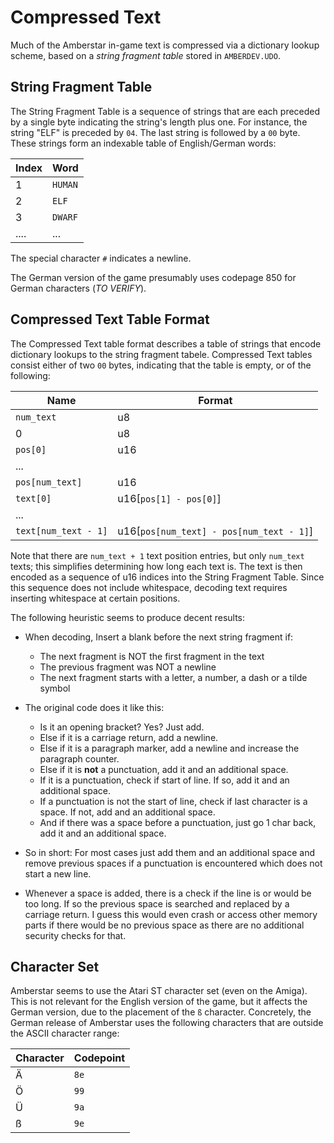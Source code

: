 # Compressed Text

Much of the Amberstar in-game text is compressed via a dictionary lookup scheme, based on a *string fragment table* stored in `AMBERDEV.UDO`.

## String Fragment Table

The String Fragment Table is a sequence of strings that are each preceded by a single byte indicating the string's length plus one. For instance, the string "ELF" is preceded by `04`. The last string is followed by a `00` byte. These strings form an indexable table of English/German words:

| Index | Word    |
|-------|---------|
| 1     | `HUMAN` |
| 2     | `ELF`   |
| 3     | `DWARF` |
| ....  | ...     |

The special character `#` indicates a newline.

The German version of the game presumably uses codepage 850 for German characters (*TO VERIFY*).

## Compressed Text Table Format

The Compressed Text table format describes a table of strings that encode dictionary lookups to the string fragment tabele.
Compressed Text tables consist either of two `00` bytes, indicating that the table is empty, or of the following:

| Name                 | Format                                   |
|----------------------|------------------------------------------|
| `num_text`           | u8                                       |
| 0                    | u8                                       |
| `pos[0]`             | u16                                      |
| ...                  |                                          |
| `pos[num_text]`      | u16                                      |
| `text[0]`            | u16[`pos[1] - pos[0]`]                   |
| ...                  |                                          |
| `text[num_text - 1]` | u16[`pos[num_text] - pos[num_text - 1]`] |

Note that there are `num_text + 1` text position entries, but only `num_text` texts; this simplifies determining how long each text is.
The text is then encoded as a sequence of u16 indices into the String Fragment Table. Since this sequence does not include whitespace, decoding text requires inserting whitespace at certain positions.

The following heuristic seems to produce decent results:

- When decoding, Insert a blank before the next string fragment if:
    - The next fragment is NOT the first fragment in the text
    - The previous fragment was NOT a newline
    - The next fragment starts with a letter, a number, a dash or a tilde symbol
 
- The original code does it like this:
  - Is it an opening bracket? Yes? Just add.
  - Else if it is a carriage return, add a newline.
  - Else if it is a paragraph marker, add a newline and increase the paragraph counter.
  - Else if it is **not** a punctuation, add it and an additional space.
  - If it is a punctuation, check if start of line. If so, add it and an additional space.
  - If a punctuation is not the start of line, check if last character is a space. If not, add and an additional space.
  - And if there was a space before a punctuation, just go 1 char back, add it and an additional space.
- So in short: For most cases just add them and an additional space and remove previous spaces if a punctuation is encountered which does not start a new line.
- Whenever a space is added, there is a check if the line is or would be too long. If so the previous space is searched and replaced by a carriage return. I guess this would even crash or access other memory parts if there would be no previous space as there are no additional security checks for that.

## Character Set

Amberstar seems to use the Atari ST character set (even on the Amiga).  This is not relevant for the English version of the game, but it affects the German version,
due to the placement of the `ß` character.  Concretely, the German release of Amberstar uses the following characters that are outside the ASCII character range:

| Character | Codepoint |
|-----------|-----------|
| Ä         | `8e`      |
| Ö         | `99`      |
| Ü         | `9a`      |
| ß         | `9e`      |
